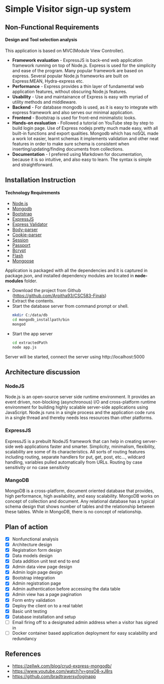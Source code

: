 # Simple Visitor sign-up system

## Non-Functional Requirements 

#### Design and Tool selection analysis
This application is based on MVC(Module View Controller).
* **Framework evaluation** - ExpressJS is back-end web application framework running on top of Node.js. Express is used for the simplicity and ease of the program. Many popular framework are based on express. Several popular Node.js frameworks are built on Express:MEAN, Hydra-express etc.
* **Performance** - Express provides a thin layer of fundamental web application features, without obscuring Node.js features.
* **Usability** - Use and maintainance of Express is easy with myriad of utility methods and middleware.
* **Backend** - For database mongodb is used, as it is easy to integrate with express framework and also serves our minimal application.
* **Frontend** - Bootstrap is used for front-end minimalistic looks.
* **Hands-on evaluation** - Followed a tutorial on YouTube step by step to build login page. Use of Express nodejs pretty much made easy, with all built-in functions and export qualities. Mongodb which has noSQL made a work lot easier, learnt schemas  it implements validation and other neat features in order to make sure schema is consistent when inserting/updating/finding documents from collections.   
* **Documentation** - I prefered using Markdown for documentation, because it is so intuitive, and also easy to learn. The syntax is simple and straightforward. 

## Installation Instruction

#### Technology Requirements
* [Node.js](https://nodejs.org/) 
* [Mongodb](https://www.mongodb.com)
* [Bootstrap](https://getbootstrap.com/)
* [ExpressJS](https://expressjs.com/)
* [Express Validator](https://www.npmjs.com/package/express-validator)
* [Body-parser](https://expressjs.com/en/resources/middleware/body-parser.html)
* [Cookie-parser](https://expressjs.com/en/resources/middleware/cookie-parser.html)
* [Session](https://www.npmjs.com/package/express-session)
* [Passport](https://github.com/jaredhanson/passport)
* [Bcrypt](https://www.npmjs.com/package/bcrypt)
* [Flash](https://www.npmjs.com/package/express-flash)
* [Mongoose](http://mongoosejs.com/)

Application is packaged with all the dependencies and it is captured in package.json, and installed dependency modules are located in **node-modules** folder.
* Download the project from Github (https://github.com/Arpitha93/CSC583-Finals)
* Extract the contents.
* Start the database server from command prompt or shell.
    ```sh
    mkdir C:/data/db
    cd mongodb_installpath/bin
    mongod
    ```
* Start the app server
    ```sh
    cd extractedPath
    node app.js
    ```
Server will be started, connect the server using http://localhost:5000 

## Architecture discussion

### NodeJS
Node.js is an open-source server side runtime environment. It provides an event driven, non-blocking (asynchronous) I/O and cross-platform runtime environment for building highly scalable server-side applications using JavaScript. Node.js runs in a single process and the application code runs in a single thread and thereby needs less resources than other platforms.

### ExpressJS
ExpressJS is a prebuilt NodeJS framework that can help in creating server-side web applications faster and smarter. Simplicity, minimalism, flexibility, scalability are some of its characteristics. All sorts of routing features including routing, separate handlers for put, get, post, etc..., wildcard handling, variables pulled automatically from URLs. Routing by case sensitivity or no case sensitivity 

### MangoDB
MongoDB is a cross-platform, document oriented database that provides, high performance, high availability, and easy scalability. MongoDB works on concept of collection and document. Any relational database has a typical schema design that shows number of tables and the relationship between these tables. While in MongoDB, there is no concept of relationship.

## Plan of action
- [x] Nonfunctional analysis
- [x] Architecture design
- [x] Registration form design
- [x] Data models design
- [x] Data addition unit test end to end 
- [x] Admin data view page design
- [x] Admin login page design
- [x] Bootstrap integration
- [x] Admin registration page
- [x] Admin authentication before accessing the data table
- [x] Admin view has a page pagination
- [x] Form entry validation
- [x] Deploy the client on to a real tablet
- [x] Basic unit testing
- [x] Database installation and setup
- [ ] Email firing off to a designated admin address when a visitor has signed in
- [ ] Docker container based application deployment for easy scalability and redundancy

References
----------------
* https://zellwk.com/blog/crud-express-mongodb/
* https://www.youtube.com/watch?v=gnsO8-xJ8rs
* https://github.com/bradtraversy/loginapp








